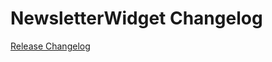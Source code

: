 # NewsletterWidget Changelog

[Release Changelog](https://github.com/spryker-shop/newsletter-widget/releases)

